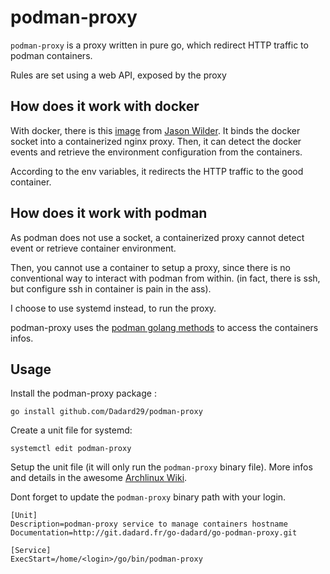 # podman-proxy

`podman-proxy` is a proxy written in pure go, which redirect HTTP traffic to podman containers.

Rules are set using a web API, exposed by the proxy

## How does it work with docker

With docker, there is this [image](https://github.com/jwilder/nginx-proxy) from [Jason Wilder](https://github.com/jwilder).
It binds the docker socket into a containerized nginx proxy.
Then, it can detect the docker events and retrieve the environment configuration from the containers.

According to the env variables, it redirects the HTTP traffic to the good container.

## How does it work with podman

As podman does not use a socket, a containerized proxy cannot detect event or retrieve container environment.

Then, you cannot use a container to setup a proxy, since there is no conventional way to interact with podman from within.
(in fact, there is ssh, but configure ssh in container is pain in the ass).

I choose to use systemd instead, to run the proxy.

podman-proxy uses the [podman golang methods](https://github.com/containers/libpod) to access the containers infos.

## Usage

Install the podman-proxy package :
```shell script
go install github.com/Dadard29/podman-proxy
```

Create a unit file for systemd:
```shell script
systemctl edit podman-proxy
```

Setup the unit file (it will only run the `podman-proxy` binary file). More infos and details in the awesome [Archlinux Wiki](https://wiki.archlinux.org/index.php/Systemd).

Dont forget to update the `podman-proxy` binary path with your login.
```
[Unit]
Description=podman-proxy service to manage containers hostname
Documentation=http://git.dadard.fr/go-dadard/go-podman-proxy.git

[Service]
ExecStart=/home/<login>/go/bin/podman-proxy
```
